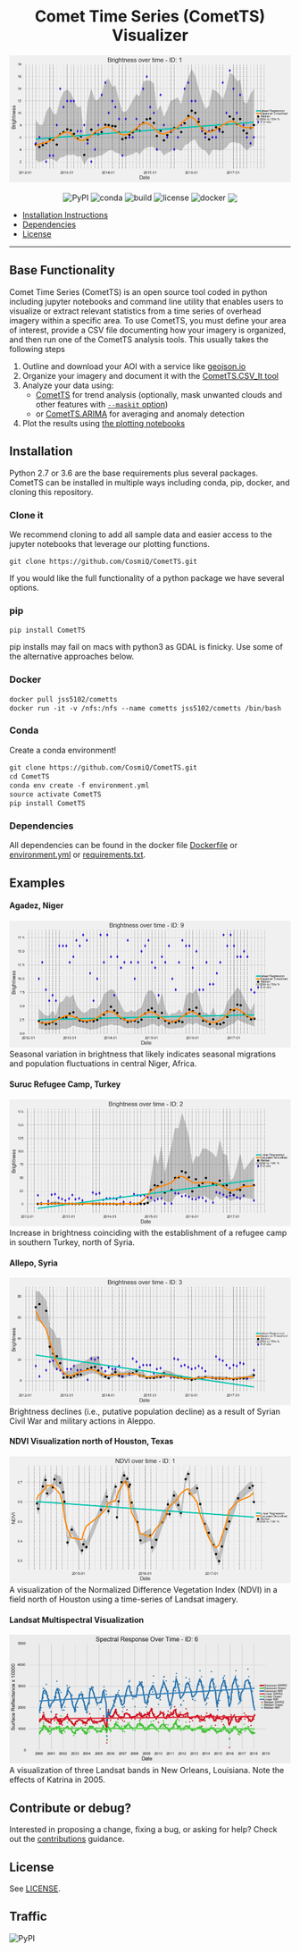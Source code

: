 <h1 align="center">Comet Time Series (CometTS) Visualizer</h1>

![Niamey Time Series Plot](ExamplePlots/Niamey.png)

<p align="center">

<img align="center" src="https://img.shields.io/pypi/v/cometts.svg" alt="PyPI">
<img align="center" src="https://anaconda.org/jshermeyer/cometts/badges/version.svg" alt="conda">   
<img align="center" src="https://travis-ci.com/jshermeyer/CometTS.svg?branch=master" alt="build">
<img align="center" src="https://img.shields.io/github/license/jshermeyer/cometts.svg" alt="license">
<img align="center" src="https://img.shields.io/docker/build/cosmiqworks/cw-eval.svg" alt="docker">
<a href="https://codecov.io/gh/jshermeyer/cometts"><img align="center" src="https://codecov.io/gh/jshermeyer/cometts/branch/master/graph/badge.svg" /></a>
</p>

- [Installation Instructions](#installation-instructions)
- [Dependencies](#dependencies)
- [License](#license)
---


## Base Functionality
Comet Time Series (CometTS) is an open source tool coded in python including jupyter notebooks and command line utility that enables users to visualize or extract relevant statistics from a time series of overhead imagery within a specific area. To use CometTS, you must define your area of interest, provide a CSV file documenting how your imagery is organized, and then run one of the CometTS analysis tools. This usually takes the following steps

1. Outline and download your AOI with a service like [geojson.io](www.geojson.io)
2. Organize your imagery and document it with the [CometTS.CSV_It tool](https://github.com/CosmiQ/CometTS/blob/master/CometTS/CSV_It.py)
3. Analyze your data using:
   - [CometTS](https://github.com/CosmiQ/CometTS/blob/master/CometTS/CometTS.py) for trend analysis  (optionally, mask unwanted clouds and other features with [`--maskit` option](https://github.com/CosmiQ/CometTS/search?l=Python&q=--maskit))
   - or [CometTS.ARIMA](https://github.com/CosmiQ/CometTS/blob/master/CometTS/ARIMA.py) for averaging and anomaly detection
4. Plot the results using [the plotting notebooks](https://github.com/CosmiQ/CometTS/blob/master/Notebooks/Plot_Results.ipynb)


## Installation
Python 2.7 or 3.6 are the base requirements plus several packages.  CometTS can be installed in multiple ways including conda, pip, docker, and cloning this repository.


### Clone it
We recommend cloning to add all sample data and easier access to the jupyter notebooks that leverage our plotting functions.
```
git clone https://github.com/CosmiQ/CometTS.git
```
If you would like the full functionality of a python package we have several options.

### pip
```
pip install CometTS
```
pip installs may fail on macs with python3 as GDAL is finicky.  Use some of the alternative approaches below.

### Docker
```
docker pull jss5102/cometts
docker run -it -v /nfs:/nfs --name cometts jss5102/cometts /bin/bash 
```

### Conda
Create a conda environment!

```
git clone https://github.com/CosmiQ/CometTS.git
cd CometTS
conda env create -f environment.yml
source activate CometTS
pip install CometTS
```

### Dependencies
All dependencies can be found in the docker file [Dockerfile](./Dockerfile) or
[environment.yml](./environment.yml) or [requirements.txt](./requirements.txt).

## Examples

#### Agadez, Niger
![Agadez Time Series Plot](ExamplePlots/Agadez.png)
Seasonal variation in brightness that likely indicates seasonal migrations and population fluctuations in central Niger, Africa.


#### Suruc Refugee Camp, Turkey
![Suruc Time Series Plot](ExamplePlots/Suruc.png)
Increase in brightness coinciding with the establishment of a refugee camp in southern Turkey, north of Syria.


#### Allepo, Syria
![Allepo Time Series Plot](ExamplePlots/Allepo.png)
Brightness declines (i.e., putative population decline) as a result of Syrian Civil War and military actions in Aleppo.


#### NDVI Visualization north of Houston, Texas
![Allepo Time Series Plot](ExamplePlots/NDVI_3.png)
A visualization of the Normalized Difference Vegetation Index (NDVI) in a field north of Houston using a time-series of Landsat imagery.


#### Landsat Multispectral Visualization
![Landsat Time Series Plot](ExamplePlots/LandsatPlot.png)
A visualization of three Landsat bands in New Orleans, Louisiana.  Note the effects of Katrina in 2005.


## Contribute or debug?
Interested in proposing a change, fixing a bug, or asking for help? Check out the [contributions](https://github.com/CosmiQ/CometTS/blob/master/CONTRIBUTING.MD) guidance.


## License
See [LICENSE](./LICENSE).

## Traffic
![PyPI](https://img.shields.io/pypi/dm/cometts.svg)
